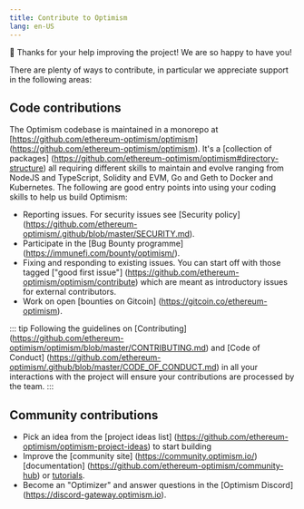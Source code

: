 ```yaml
---
title: Contribute to Optimism
lang: en-US
---
```


🎈 Thanks for your help improving the project! We are so happy to have you!

There are plenty of ways to contribute, in particular we appreciate support in the following areas:

## Code contributions

The Optimism codebase is maintained in a monorepo at [https://github.com/ethereum-optimism/optimism] (https://github.com/ethereum-optimism/optimism). It's a [collection of packages] (https://github.com/ethereum-optimism/optimism#directory-structure) all requiring different skills to maintain and evolve ranging from NodeJS and TypeScript, Solidity and EVM, Go and Geth to Docker and Kubernetes. The following are good entry points into using your coding skills to help us build Optimism:

- Reporting issues. For security issues see [Security policy] (https://github.com/ethereum-optimism/.github/blob/master/SECURITY.md).
- Participate in the [Bug Bounty programme] (https://immunefi.com/bounty/optimism/).
- Fixing and responding to existing issues. You can start off with those tagged ["good first issue"] (https://github.com/ethereum-optimism/optimism/contribute) which are meant as introductory issues for external contributors.
- Work on open [bounties on Gitcoin] (https://gitcoin.co/ethereum-optimism).

::: tip
Following the guidelines on [Contributing] (https://github.com/ethereum-optimism/optimism/blob/master/CONTRIBUTING.md) and [Code of Conduct] (https://github.com/ethereum-optimism/.github/blob/master/CODE_OF_CONDUCT.md) in all your interactions with the project will ensure your contributions are processed by the team.
:::

## Community contributions
- Pick an idea from the [project ideas list] (https://github.com/ethereum-optimism/optimism-project-ideas) to start building
- Improve the [community site] (https://community.optimism.io/) [documentation] (https://github.com/ethereum-optimism/community-hub) or [tutorials](https://github.com/ethereum-optimism/optimism-tutorial).
- Become an "Optimizer" and answer questions in the [Optimism Discord] (https://discord-gateway.optimism.io).
